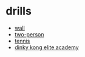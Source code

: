 # drills

- [wall](drills/wall.md)
- [two-person](drills/two-person.md)
- [tennis](drills/tennis.md)
- [dinky kong elite academy](drills/dinky-kong-elite-academy.md)
